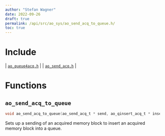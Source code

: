 ```yaml
---
author: "Stefan Wagner"
date: 2022-09-26
draft: true
permalink: /api/src/ao_sys/ao_send_acq_to_queue.h/
toc: true
---
```


# Include

| [`ao_queue4acq.h`](ao_queue4acq.h.md) |
| [`ao_send_acq.h`](ao_send_acq.h.md) |

# Functions

## `ao_send_acq_to_queue`

```c
void ao_send_acq_to_queue(ao_send_acq_t * send, ao_qinsert_acq_t * insert);
```

Sets up a sending of an acquired memory block to insert an acquired memory block into a queue.
